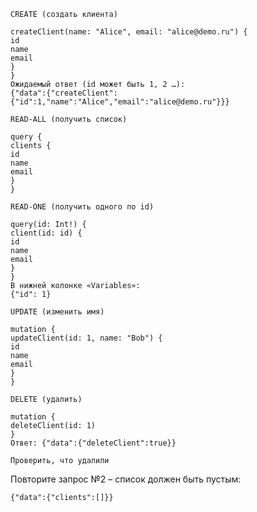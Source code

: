     CREATE (создать клиента)

```mutation {
createClient(name: "Alice", email: "alice@demo.ru") {
id
name
email
}
}
Ожидаемый ответ (id может быть 1, 2 …):
{"data":{"createClient":{"id":1,"name":"Alice","email":"alice@demo.ru"}}}
```

    READ-ALL (получить список)

```
query {
clients {
id
name
email
}
}
```

    READ-ONE (получить одного по id)

```
query(id: Int!) {
client(id: id) {
id
name
email
}
}
В нижней колонке «Variables»:
{"id": 1}
```

    UPDATE (изменить имя)

```
mutation {
updateClient(id: 1, name: "Bob") {
id
name
email
}
}
```

    DELETE (удалить)

```
mutation {
deleteClient(id: 1)
}
Ответ: {"data":{"deleteClient":true}}
```

    Проверить, что удалили

Повторите запрос №2 – список должен быть пустым:

```
{"data":{"clients":[]}}
```